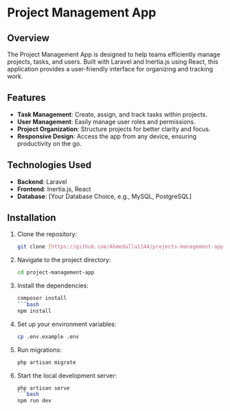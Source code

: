# Project Management App

## Overview

The Project Management App is designed to help teams efficiently manage projects, tasks, and users. Built with Laravel and Inertia.js using React, this application provides a user-friendly interface for organizing and tracking work.

## Features

- **Task Management**: Create, assign, and track tasks within projects.
- **User Management**: Easily manage user roles and permissions.
- **Project Organization**: Structure projects for better clarity and focus.
- **Responsive Design**: Access the app from any device, ensuring productivity on the go.

## Technologies Used

- **Backend**: Laravel
- **Frontend**: Inertia.js, React
- **Database**: [Your Database Choice, e.g., MySQL, PostgreSQL]

## Installation

1. Clone the repository:
   ```bash
   git clone [https://github.com/Ahmedalla1144/projects-management-app.git]

2. Navigate to the project directory:
    ```bash
    cd project-management-app

3. Install the dependencies:
    ```bash
    composer install
    ```bash
    npm install

4. Set up your environment variables:
    ```bash
    cp .env.example .env

5. Run migrations:
    ```bash
    php artisan migrate

6. Start the local development server:
    ```bash
    php artisan serve
    ```bash
    npm run dev
